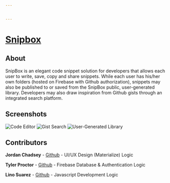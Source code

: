 ```yaml
---


---
```


<h1 id="snipbox"><a href="https://gogle.io">Snipbox</a></h1>
<h2 id="about">About</h2>
<p>SnipBox is an elegant code snippet solution for developers that allows each user to write, save, copy and share snippets. While each user has his/her own folders (hosted on Firebase with Github authorization), snippets may also be published to or saved from the SnipBox public, user-generated library. Developers may also draw inspiration from Github gists through an integrated search platform.</p>
<h2 id="screenshots">Screenshots</h2>
<p><img src="https://i.imgur.com/GKfAuIG.png" alt="Code Editor">
<img src="https://imgur.com/iZdYAjF.png." alt="Gist Search">
<img src="https://imgur.com/GKfAuIG.png" alt="User-Generated Library"></p>
<h2 id="contributors">Contributors</h2>
<p><strong>Jordan Chadsey</strong> - <a href="https://github.com/jordanchadsey">Github</a> - UI/UX Design (Materialize) Logic</p>
<p><strong>Tyler Proctor</strong> - <a href="https://github.com/atpdev14">Github</a> - Firebase Database &amp; Authentication Logic</p>
<p><strong>Lino Suarez</strong> - <a href="https://github.com/LinoSuarez">Github</a> - Javascript Development Logic</p>

